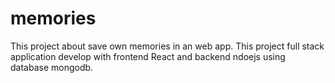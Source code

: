 # memories

This project about save own memories in an web app.
This project full stack application develop with frontend React
and backend ndoejs using database mongodb.
